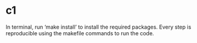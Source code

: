 # c1
In terminal, run ‘make install’ to install the required packages. 
Every step is reproducible using the makefile commands to run the code.
